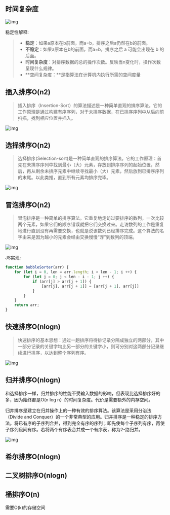 ## 时间复杂度

![img](/home/jedenzhan/Documents/Interview/代码技能/Algorithm/Imgs/排序复杂度.png)

稳定性解释:

> - **稳定**：如果a原本在b前面，而a=b，排序之后a仍然在b的前面。
> - **不稳定**：如果a原本在b的前面，而a=b，排序之后 a 可能会出现在 b 的后面。
> - **时间复杂度**：对排序数据的总的操作次数。反映当n变化时，操作次数呈现什么规律。
> - **空间复杂度：**是指算法在计算机内执行所需的空间度量



## 插入排序O(n2)

> 插入排序（Insertion-Sort）的算法描述是一种简单直观的排序算法。它的工作原理是通过构建有序序列，对于未排序数据，在已排序序列中从后向前扫描，找到相应位置并插入。

![img](/home/jedenzhan/Documents/Interview/代码技能/Algorithm/Imgs/插入排序.gif)



## 选择排序O(n2)

> 选择排序(Selection-sort)是一种简单直观的排序算法。它的工作原理：首先在未排序序列中找到最小（大）元素，存放到排序序列的起始位置，然后，再从剩余未排序元素中继续寻找最小（大）元素，然后放到已排序序列的末尾。以此类推，直到所有元素均排序完毕。 

![img](/home/jedenzhan/Documents/Interview/代码技能/Algorithm/Imgs/选择排序.gif)



## 冒泡排序O(n2)

> 冒泡排序是一种简单的排序算法。它重复地走访过要排序的数列，一次比较两个元素，如果它们的顺序错误就把它们交换过来。走访数列的工作是重复地进行直到没有再需要交换，也就是说该数列已经排序完成。这个算法的名字由来是因为越小的元素会经由交换慢慢“浮”到数列的顶端。 

![img](/home/jedenzhan/Documents/Interview/代码技能/Algorithm/Imgs/冒泡排序.gif)

JS实现:

```js
function bubbleSorter(arr) {
    for (let i = 0, len = arr.length; i < len - 1; i ++) {
        for (let j = 0; j < len - i - 1; j ++) {
            if (arr[j] > arr[j + 1]) {
                [arr[j], arr[j + 1]] = [arr[j + 1], arr[j]]
            }
        }
    }
    return arr;
}
```





## 快速排序O(nlogn)

> 快速排序的基本思想：通过一趟排序将待排记录分隔成独立的两部分，其中一部分记录的关键字均比另一部分的关键字小，则可分别对这两部分记录继续进行排序，以达到整个序列有序。

![img](/home/jedenzhan/Documents/Interview/代码技能/Algorithm/Imgs/快速排序.gif)

## 归并排序O(nlogn)

和选择排序一样，归并排序的性能不受输入数据的影响，但表现比选择排序好的多，因为始终都是O(n log n）的时间复杂度。代价是需要额外的内存空间。

归并排序是建立在归并操作上的一种有效的排序算法。该算法是采用分治法（Divide and Conquer）的一个非常典型的应用。归并排序是一种稳定的排序方法。将已有序的子序列合并，得到完全有序的序列；即先使每个子序列有序，再使子序列段间有序。若将两个有序表合并成一个有序表，称为2-路归并。

![img](/home/jedenzhan/Documents/Interview/代码技能/Algorithm/Imgs/归并排序.gif)



## 希尔排序O(nlogn)



## 二叉树排序O(nlogn)

## 桶排序O(n) 

需要O(k)的存储空间



